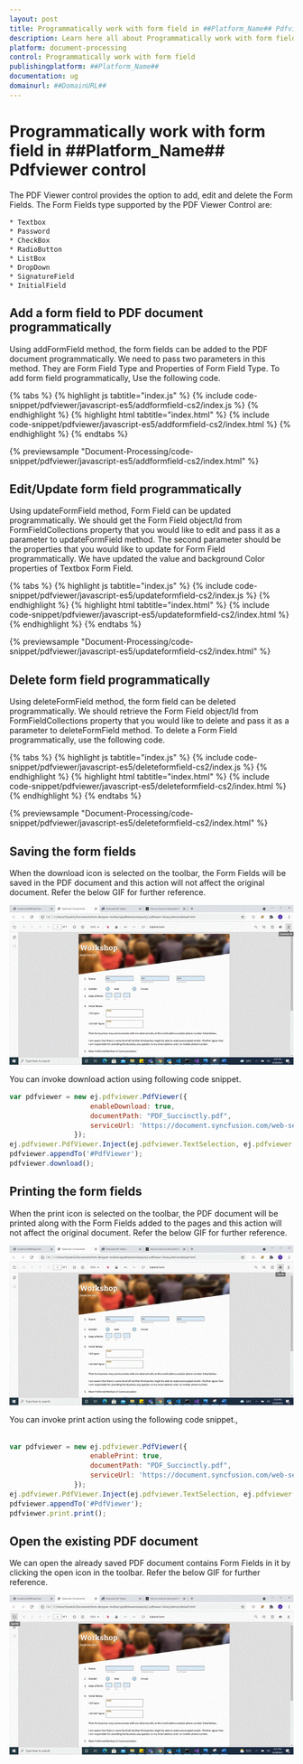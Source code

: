 ```yaml
---
layout: post
title: Programmatically work with form field in ##Platform_Name## Pdfviewer control | Syncfusion
description: Learn here all about Programmatically work with form field in Syncfusion ##Platform_Name## Pdfviewer control of Syncfusion Essential JS 2 and more.
platform: document-processing
control: Programmatically work with form field
publishingplatform: ##Platform_Name##
documentation: ug
domainurl: ##DomainURL##
---
```


# Programmatically work with form field in ##Platform_Name## Pdfviewer control

The PDF Viewer control provides the option to add, edit and delete the Form Fields. The Form Fields type supported by the PDF Viewer Control are:

    * Textbox
    * Password
    * CheckBox
    * RadioButton
    * ListBox
    * DropDown
    * SignatureField
    * InitialField

## Add a form field to PDF document programmatically

Using addFormField method, the form fields can be added to the PDF document programmatically. We need to pass two parameters in this method. They are Form Field Type and Properties of Form Field Type. To add form field programmatically, Use the following code.

{% tabs %}
{% highlight js tabtitle="index.js" %}
{% include code-snippet/pdfviewer/javascript-es5/addformfield-cs2/index.js %}
{% endhighlight %}
{% highlight html tabtitle="index.html" %}
{% include code-snippet/pdfviewer/javascript-es5/addformfield-cs2/index.html %}
{% endhighlight %}
{% endtabs %}

{% previewsample "Document-Processing/code-snippet/pdfviewer/javascript-es5/addformfield-cs2/index.html" %}

## Edit/Update form field programmatically

Using updateFormField method, Form Field can be updated programmatically. We should get the Form Field object/Id from FormFieldCollections property that you would like to edit and pass it as a parameter to updateFormField method. The second parameter should be the properties that you would like to update for Form Field programmatically. We have updated the value and background Color properties of Textbox Form Field.

{% tabs %}
{% highlight js tabtitle="index.js" %}
{% include code-snippet/pdfviewer/javascript-es5/updateformfield-cs2/index.js %}
{% endhighlight %}
{% highlight html tabtitle="index.html" %}
{% include code-snippet/pdfviewer/javascript-es5/updateformfield-cs2/index.html %}
{% endhighlight %}
{% endtabs %}

{% previewsample "Document-Processing/code-snippet/pdfviewer/javascript-es5/updateformfield-cs2/index.html" %}

## Delete form field programmatically

Using deleteFormField method, the form field can be deleted programmatically. We should retrieve the Form Field object/Id from FormFieldCollections property that you would like to delete and pass it as a parameter to deleteFormField method. To delete a Form Field programmatically, use the following code.

{% tabs %}
{% highlight js tabtitle="index.js" %}
{% include code-snippet/pdfviewer/javascript-es5/deleteformfield-cs2/index.js %}
{% endhighlight %}
{% highlight html tabtitle="index.html" %}
{% include code-snippet/pdfviewer/javascript-es5/deleteformfield-cs2/index.html %}
{% endhighlight %}
{% endtabs %}

{% previewsample "Document-Processing/code-snippet/pdfviewer/javascript-es5/deleteformfield-cs2/index.html" %}

## Saving the form fields

When the download icon is selected on the toolbar, the Form Fields will be saved in the PDF document and this action will not affect the original document. Refer the below GIF for further reference.

![Alt text](../images/saveformfield.gif)

You can invoke download action using following code snippet.

```javascript
var pdfviewer = new ej.pdfviewer.PdfViewer({
                    enableDownload: true,
                    documentPath: "PDF_Succinctly.pdf",
                    serviceUrl: 'https://document.syncfusion.com/web-services/pdf-viewer/api/pdfviewer'
                });
ej.pdfviewer.PdfViewer.Inject(ej.pdfviewer.TextSelection, ej.pdfviewer.Annotation, ej.pdfviewer.TextSearch, ej.pdfviewer.Navigation,ej.pdfviewer.Print);
pdfviewer.appendTo('#PdfViewer');
pdfviewer.download();

```

## Printing the form fields

When the print icon is selected on the toolbar, the PDF document will be printed along with the Form Fields added to the pages and this action will not affect the original document. Refer the below GIF for further reference.

![Alt text](../images/printformfield.gif)

You can invoke print action using the following code snippet.,

```javascript

var pdfviewer = new ej.pdfviewer.PdfViewer({
                    enablePrint: true,
                    documentPath: "PDF_Succinctly.pdf",
                    serviceUrl: 'https://document.syncfusion.com/web-services/pdf-viewer/api/pdfviewer'
                });
ej.pdfviewer.PdfViewer.Inject(ej.pdfviewer.TextSelection, ej.pdfviewer.TextSearch, ej.pdfviewer.Navigation,ej.pdfviewer.Print);
pdfviewer.appendTo('#PdfViewer');
pdfviewer.print.print();

```

## Open the existing PDF document

We can open the already saved PDF document contains Form Fields in it by clicking the open icon in the toolbar. Refer the below GIF for further reference.

![Alt text](../images/openexistingpdf.gif)